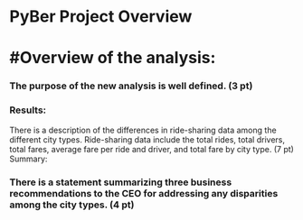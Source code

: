 # PyBer Project Overview

# #Overview of the analysis:

### The purpose of the new analysis is well defined. (3 pt)
### Results:

There is a description of the differences in ride-sharing data among the different city types. Ride-sharing data include the total rides, total drivers, total fares, average fare per ride and driver, and total fare by city type. (7 pt)
Summary:

### There is a statement summarizing three business recommendations to the CEO for addressing any disparities among the city types. (4 pt)
